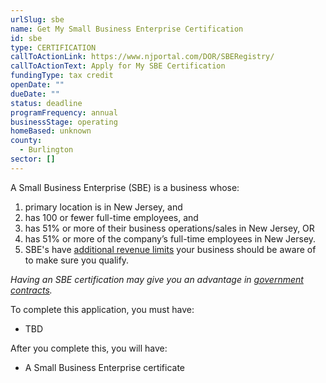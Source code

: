 ```yaml
---
urlSlug: sbe
name: Get My Small Business Enterprise Certification
id: sbe
type: CERTIFICATION
callToActionLink: https://www.njportal.com/DOR/SBERegistry/
callToActionText: Apply for My SBE Certification
fundingType: tax credit
openDate: ""
dueDate: ""
status: deadline
programFrequency: annual
businessStage: operating
homeBased: unknown
county:
  - Burlington
sector: []
---
```


A Small Business Enterprise (SBE) is a business whose:

1. primary location is in New Jersey, and
2. has 100 or fewer full-time employees, and
3. has 51% or more of their business operations/sales in New Jersey, OR
4. has 51% or more of the company’s full-time employees in New Jersey.
5. SBE's have [additional revenue limits](https://business.nj.gov/pages/sbe) your business should be aware of to make sure you qualify.

_Having an SBE certification may give you an advantage in [government contracts](https://business.nj.gov/pages/sbe)._

To complete this application, you must have:

- TBD

After you complete this, you will have:

- A Small Business Enterprise certificate
